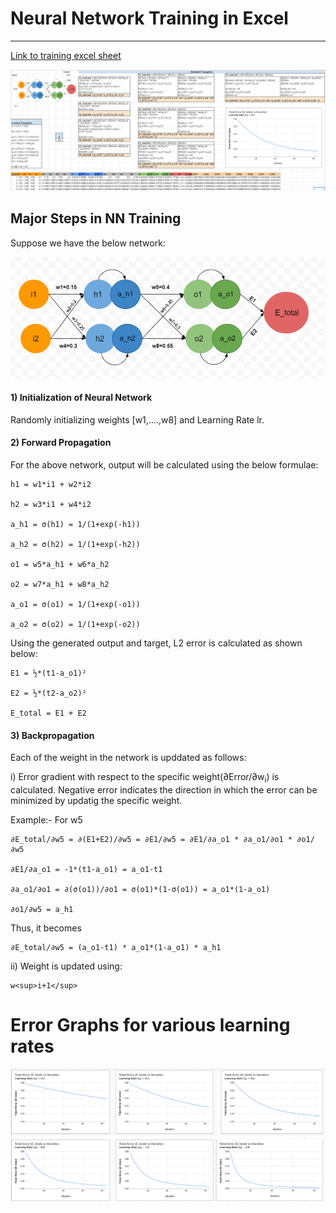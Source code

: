 # Neural Network Training in Excel
---

[Link to training excel sheet](https://github.com/garima-mahato/END2/blob/main/Session%202-BackProp_Embeddings_and_Language_Models/END2_S2_Backpropagation.xlsx)

![](https://raw.githubusercontent.com/garima-mahato/END2/main/Session%202-BackProp_Embeddings_and_Language_Models/assets/training.PNG)

## Major Steps in NN Training

Suppose we have the below network:

![](https://raw.githubusercontent.com/garima-mahato/END2/main/Session%202-BackProp_Embeddings_and_Language_Models/assets/nn.PNG)


#### 1) Initialization of Neural Network
Randomly initializing weights [w1,....,w8] and Learning Rate lr.

#### 2) Forward Propagation

For the above network, output will be calculated using the below formulae:

```
h1 = w1*i1 + w2*i2	

h2 = w3*i1 + w4*i2

a_h1 = σ(h1) = 1/(1+exp(-h1))	

a_h2 = σ(h2) = 1/(1+exp(-h2))	

o1 = w5*a_h1 + w6*a_h2	

o2 = w7*a_h1 + w8*a_h2

a_o1 = σ(o1) = 1/(1+exp(-o1))		

a_o2 = σ(o2) = 1/(1+exp(-o2))	
```

Using the generated output and target, L2 error is calculated as shown below:

```
E1 = ½*(t1-a_o1)²	

E2 = ½*(t2-a_o2)²	

E_total = E1 + E2		
```

#### 3) Backpropagation

Each of the weight in the network is upddated as follows:

i) Error gradient with respect to the specific weight(∂Error/∂w<sub>i</sub>) is calculated. Negative error indicates the direction in which the error can be minimized by updatig the specific weight.

Example:- For w5
```
∂E_total/∂w5 = ∂(E1+E2)/∂w5 = ∂E1/∂w5 = ∂E1/∂a_o1 * ∂a_o1/∂o1 * ∂o1/∂w5		

∂E1/∂a_o1 = -1*(t1-a_o1) = a_o1-t1			

∂a_o1/∂o1 = ∂(σ(o1))/∂o1 = σ(o1)*(1-σ(o1)) = a_o1*(1-a_o1)

∂o1/∂w5 = a_h1			
```
Thus, it becomes

```
∂E_total/∂w5 = (a_o1-t1) * a_o1*(1-a_o1) * a_h1					
```

ii) Weight is updated using:

```
w<sup>i+1</sup>
```

# Error Graphs for various learning rates

![](https://raw.githubusercontent.com/garima-mahato/END2/main/Session%202-BackProp_Embeddings_and_Language_Models/assets/err_lr.PNG)
